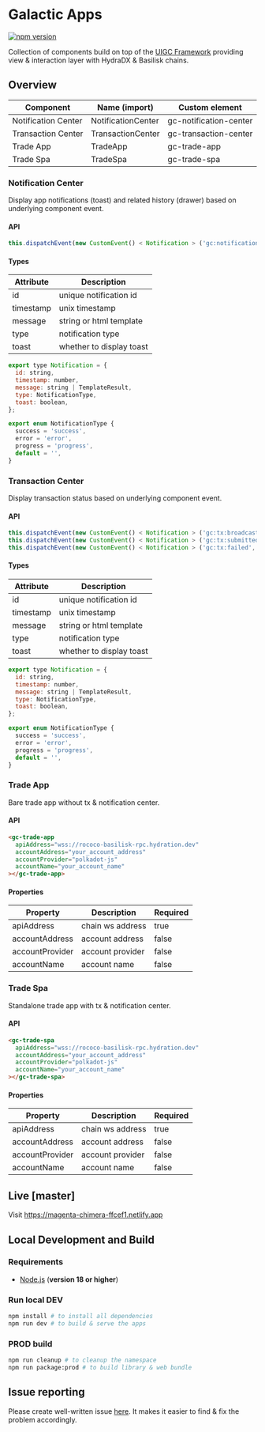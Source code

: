 # Galactic Apps

[![npm version](https://img.shields.io/npm/v/@galacticcouncil/apps.svg)](https://www.npmjs.com/package/@galacticcouncil/apps)

Collection of components build on top of the [UIGC Framework](https://github.com/galacticcouncil/ui) providing view & interaction
layer with HydraDX & Basilisk chains.

## Overview

| Component           | Name (import)      | Custom element         |
| ------------------- | ------------------ | ---------------------- |
| Notification Center | NotificationCenter | gc-notification-center |
| Transaction Center  | TransactionCenter  | gc-transaction-center  |
| Trade App           | TradeApp           | gc-trade-app           |
| Trade Spa           | TradeSpa           | gc-trade-spa           |

### Notification Center

Display app notifications (toast) and related history (drawer) based on underlying component event.

#### API

```js
this.dispatchEvent(new CustomEvent() < Notification > ('gc:notification', message));
```

#### Types

| Attribute | Description              |
| --------- | ------------------------ |
| id        | unique notification id   |
| timestamp | unix timestamp           |
| message   | string or html template  |
| type      | notification type        |
| toast     | whether to display toast |

```js
export type Notification = {
  id: string,
  timestamp: number,
  message: string | TemplateResult,
  type: NotificationType,
  toast: boolean,
};

export enum NotificationType {
  success = 'success',
  error = 'error',
  progress = 'progress',
  default = '',
}
```

### Transaction Center

Display transaction status based on underlying component event.

#### API

```js
this.dispatchEvent(new CustomEvent() < Notification > ('gc:tx:broadcasted', message));
this.dispatchEvent(new CustomEvent() < Notification > ('gc:tx:submitted', message));
this.dispatchEvent(new CustomEvent() < Notification > ('gc:tx:failed', message));
```

#### Types

| Attribute | Description              |
| --------- | ------------------------ |
| id        | unique notification id   |
| timestamp | unix timestamp           |
| message   | string or html template  |
| type      | notification type        |
| toast     | whether to display toast |

```js
export type Notification = {
  id: string,
  timestamp: number,
  message: string | TemplateResult,
  type: NotificationType,
  toast: boolean,
};

export enum NotificationType {
  success = 'success',
  error = 'error',
  progress = 'progress',
  default = '',
}
```

### Trade App

Bare trade app without tx & notification center.

#### API

```html
<gc-trade-app
  apiAddress="wss://rococo-basilisk-rpc.hydration.dev"
  accountAddress="your_account_address"
  accountProvider="polkadot-js"
  accountName="your_account_name"
></gc-trade-app>
```

#### Properties

| Property        | Description      | Required |
| --------------- | ---------------- | -------- |
| apiAddress      | chain ws address | true     |
| accountAddress  | account address  | false    |
| accountProvider | account provider | false    |
| accountName     | account name     | false    |

### Trade Spa

Standalone trade app with tx & notification center.

#### API

```html
<gc-trade-spa
  apiAddress="wss://rococo-basilisk-rpc.hydration.dev"
  accountAddress="your_account_address"
  accountProvider="polkadot-js"
  accountName="your_account_name"
></gc-trade-spa>
```

#### Properties

| Property        | Description      | Required |
| --------------- | ---------------- | -------- |
| apiAddress      | chain ws address | true     |
| accountAddress  | account address  | false    |
| accountProvider | account provider | false    |
| accountName     | account name     | false    |

## Live [master]

Visit https://magenta-chimera-ffcef1.netlify.app

## Local Development and Build

### Requirements

- [Node.js](https://nodejs.org/) (**version 18 or higher**)

### Run local DEV

```sh
npm install # to install all dependencies
npm run dev # to build & serve the apps
```

### PROD build

```sh
npm run cleanup # to cleanup the namespace
npm run package:prod # to build library & web bundle
```

## Issue reporting

Please create well-written issue [here](https://https://github.com/galacticcouncil/apps/issues/new). It makes it easier to find & fix the problem accordingly.

